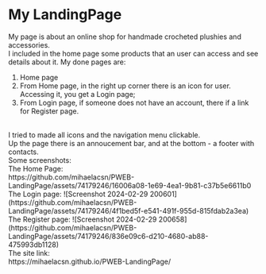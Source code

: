 ﻿# My LandingPage
My page is about an online shop for handmade crocheted plushies and accessories.
<br>
I included in the home page some products that an user can access and see details about it.
My done pages are: 
1. Home page
2. From Home page, in the right up corner there is an icon for user. Accessing it, you get a Login page;
3. From Login page, if someone does not have an account, there if a link for Register page.
<br>
I tried to made all icons and the navigation menu clickable.
<br>
Up the page there is an annoucement bar, and at the bottom - a footer with contacts.
<br>
Some screenshots:
<br>
The Home Page:
<br>
https://github.com/mihaelacsn/PWEB-LandingPage/assets/74179246/16006a08-1e69-4ea1-9b81-c37b5e6611b0
<br>
The Login page:
![Screenshot 2024-02-29 200601](https://github.com/mihaelacsn/PWEB-LandingPage/assets/74179246/4f1bed5f-e541-491f-955d-815fdab2a3ea)
<br>
The Register page:
![Screenshot 2024-02-29 200658](https://github.com/mihaelacsn/PWEB-LandingPage/assets/74179246/836e09c6-d210-4680-ab88-475993db1128)
<br>
The site link:
<br>
https://mihaelacsn.github.io/PWEB-LandingPage/

